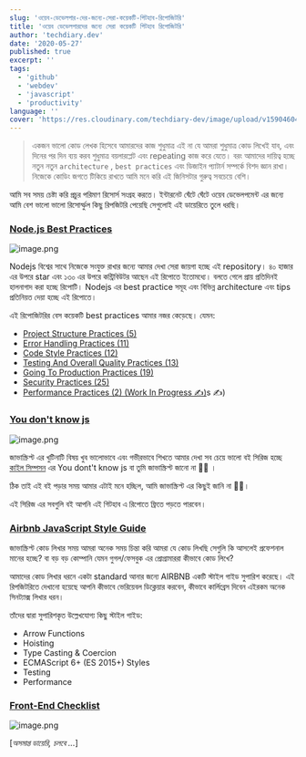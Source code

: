 ```yaml
---
slug: 'ওয়েব-ডেভেলপার-দের-জন্যে-সেরা-কয়েকটি-গিটহাব-রিপোজিটরি'
title: 'ওয়েব ডেভেলপারদের জন্যে সেরা কয়েকটি গিটহাব রিপোজিটরি'
author: 'techdiary.dev'
date: '2020-05-27'
published: true
excerpt: ''
tags:
  - 'github'
  - 'webdev'
  - 'javascript'
  - 'productivity'
language: ''
cover: 'https://res.cloudinary.com/techdiary-dev/image/upload/v1590460469/techdiary-article-assets/nvmj7vglvbyya1er0k9f.png'
---
```



> একজন ভালো কোড লেখক হিসেবে আমারদের কাজ শুধুমাত্র এই না যে আমরা শুধুমাত্র কোড লিখেই যাব, এবং দিনের পর দিন ব্যয় করব শুধুমাত্র বয়লারপ্লেট এবং repeating কাজ করে যেতে। বরং আমাদের দায়িত্ব হচ্ছে নতুন নতুন `architecture` , `best practices` এবং ডিজাইন প্যাটার্ন সম্পর্কে বিশদ জ্ঞান রাখা। নিজেকে কোডিং জগতে টিকিয়ে রাখতে আমি মনে করি এই জিনিসটার গুরুত্ব সবচেয়ে বেশি।

আমি সব সময় চেষ্টা করি প্রচুর পরিমাণ রিসোর্স সংগ্রহ করতে। ইন্টারনেট ঘেঁটে ঘেঁটে ওয়েব ডেভেলপমেন্ট এর জন্যে আমি বেশ ভালো ভালো রিসোর্স্ফুল কিছু রিপজিটরি পেয়েছি সেগুলোই এই ডায়েরিতে তুলে ধরছি। 


### [Node.js Best Practices](https://github.com/goldbergyoni/nodebestpractices)

![image.png](https://res.cloudinary.com/techdiary-dev/image/upload/v1590383000/techdiary-article-assets/d8vzxx5kvkzgzgehkydl.png)

Nodejs বিশ্বের সাথে নিজেকে সংযুক্ত রাখার জন্যে আমার দেখা সেরা জায়গা হচ্ছে এই repository। ৪০ হাজার এর উপরে star এবং ১৩০ এর উপরে কন্ট্রিবিউটর আছেন এই রিপোতে ইতোমধ্যে। বলতে গেলে প্রায় প্রতিদিনই হালনাগাদ করা হচ্ছে রিপোটি। Nodejs এর best practice সমূহ এবং বিভিন্ন architecture এবং tips প্রতিনিয়ত দেয়া হচ্ছে এই রিপোতে।

এই রিপোজিটরির বেস কয়েকটি best practices আমার নজর কেড়েছে। 
যেমন:

- [Project Structure Practices (5)](https://github.com/goldbergyoni/nodebestpractices#1-project-structure-practices)
- [Error Handling Practices (11)](https://github.com/goldbergyoni/nodebestpractices#2-error-handling-practices)
- [Code Style Practices (12)](https://github.com/goldbergyoni/nodebestpractices#3-code-style-practices)
- [Testing And Overall Quality Practices (13)](https://github.com/goldbergyoni/nodebestpractices#4-testing-and-overall-quality-practices)
- [Going To Production Practices (19)](https://github.com/goldbergyoni/nodebestpractices#5-going-to-production-practices)
- [Security Practices (25)](https://github.com/goldbergyoni/nodebestpractices#6-security-best-practices)
- [Performance Practices (2) (Work In Progress️  ✍️)](https://github.com/goldbergyoni/nodebestpractices#7-draft-performance-best-practices)s️ ✍️)


### [You don't know js](https://github.com/getify/You-Dont-Know-JS/blob/1st-ed/README.md)

![image.png](https://res.cloudinary.com/techdiary-dev/image/upload/v1590456906/techdiary-article-assets/sfeegkvfwcarlbpmxkcg.png)

জাভাস্ক্রিপ্ট এর খুটিনাটি বিষয় খুব ভালোভাবে এবং গভীরভাবে শিখতে আমার দেখা সব চেয়ে ভালো বই সিরিজ হচ্ছে [কাইল সিম্পসন](https://twitter.com/getify) এর You dont't know js বা তুমি জাভাস্ক্রিপ্ট জানো না 🤣😂 । 

 ঠিক তাই এই বই পড়ার সময় আমার এটাই মনে হচ্ছিল, আমি জাভাস্ক্রিপ্ট এর কিছুই জানি না 🤔😓।  

এই সিরিজ এর সবগুলি বই আপনি এই গিটহাব এ রিপোতে ফ্রিতে পড়তে পারবেন।


### [Airbnb JavaScript Style Guide](https://github.com/airbnb/javascript)

জাভাস্ক্রিপ্ট কোড লিখার সময় আমরা অনেক সময় চিন্তা করি আমরা যে কোড লিখছি সেগুলি কি আসলেই প্রফেশনাল মানের হচ্ছে? বা বড় বড় কোম্পানি যেমন গুগল/ফেসবুক এর প্রোগ্রামাররা কীভাবে কোড লিখে?

আমাদের কোড লিখার ধরনে একটা standard আনার জন্যে AIRBNB একটি স্টাইল গাইড সুপারিশ করেছে। এই রিপজিটরিতে দেখানো হয়েছে আপনি কীভাবে ভেরিয়েবল ডিক্লেয়ার করবেন, কীভাবে কার্লিব্রেস দিবেন এইরকম অনেক সিনট্যাক্স লিখার ধরন।

তাঁদের দ্বারা সুপারিশকৃত উল্লেখযোগ্য কিছু স্টাইল গাইড:
-   Arrow Functions
-   Hoisting
-   Type Casting & Coercion
-   ECMAScript 6+ (ES 2015+) Styles
-   Testing
-   Performance

### [Front-End Checklist](https://github.com/thedaviddias/Front-End-Checklist)

![image.png](https://res.cloudinary.com/techdiary-dev/image/upload/v1590459022/techdiary-article-assets/gjwvvnhxwkq52kuxyqdq.png)

[_অসমাপ্ত ডায়েরি, চলবে ..._]
